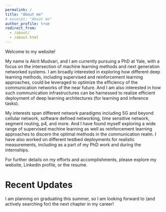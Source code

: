 ```yaml
---
permalink: /
title: "About me"
# excerpt: "About me"
author_profile: true
redirect_from: 
  - /about/
  - /about.html
---
```



Welcome to my website! 

My name is Akrit Mudvari, and I am currently pursuing a PhD at Yale, with a focus on the intersection of machine learning methods and next generation networked systems. I am broadly interested in exploring how different deep learning methods, including supervised and reinforcement learning approaches, could be leveraged to optimize the efficiency of the communication networks of the near future. And I am also interested in how such communication infrastructures can be harnessed to realize efficient deployment of deep learning architectures (for learning and inference tasks). 

My interests span different network paradigms including 5G and beyond cellular network, software defined networking, time sensitive network, segment routing, p4, and more. And I have found myself exploring a wide range of supervised machine learning as well as reinforcement learning approaches to discern the optimal methods in the communication realm. I have also worked on different testbed deployments for realistic measurements, including as a part of my PhD work and during the internships. 

For further details on my efforts and accomplishments, please explore my website, Linkedin profile, or the resume.


Recent Updates
======

I am planning on graduating this summer, so I am looking forward to (and actively searching for) the next chapter in my career! 
